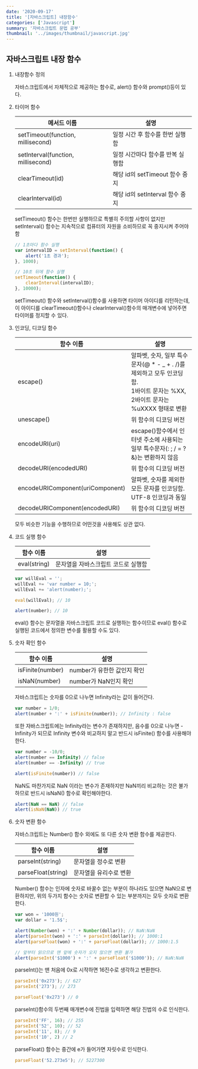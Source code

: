 ```yaml
---
date: '2020-09-17'
title: '[자바스크립트] 내장함수'
categories: ['Javascript']
summary: '자바스크립트 문법 공부'
thumbnail: '../images/thumbnail/javascript.jpg'
---
```



## 자바스크립트 내장 함수



1. 내장함수 정의



	자바스크립트에서 자체적으로 제공하는 함수로, alert() 함수와 prompt()등이 있다.



2. 타이머 함수



	| 메서드 이름|설명 |
	|---|---|
	| setTimeout(function, millisecond)|일정 시간 후 함수를 한번 실행함 |
	| setInterval(function, millisecond)|일정 시간마다 함수를 반복 실행함 |
	| clearTimeout(id)|해당 id의 setTimeout 함수 중지 |
	| clearInterval(id)|해당 id의 setInterval 함수 중지 |



	setTimeout() 함수는 한번만 실행하므로 특별히 주의할 사항이 없지만 setInterval() 함수는 지속적으로 컴퓨터의 자원을 소비하므로 꼭 중지시켜 주어야 함



	```javascript
	// 1초마다 함수 실행
	var intervalID = setInterval(function() {
		alert('1초 경과');
	}, 1000);

	// 10초 뒤에 함수 실행
	setTimeout(function() {
		clearInterval(intervalID);
	}, 10000);
	```



	setTimeout() 함수와 setInterval()함수를 사용하면 타이머 아이디를 리턴하는데, 이 아이디를 clearTimeout()함수나 clearInterval()함수의 매개변수에 넣어주면 타이머를 정지할 수 있다.



3. 인코딩, 디코딩 함수



	| 함수 이름|설명 |
	|---|---|
	| escape()|알파벳, 숫자, 일부 특수문자(@ * - _ + . /)를 제외하고 모두 인코딩함.<br>1바이트 문자는 %XX, 2바이트 문자는 %uXXXX 형태로 변환 |
	| unescape()|위 함수의 디코딩 버전 |
	| encodeURI(uri)|escape()함수에서 인터넷 주소에 사용되는 일부 특수문자(: ; / = ? &)는 변환하지 않음 |
	| decodeURI(encodedURI)|위 함수의 디코딩 버전 |
	| encodeURIComponent(uriComponent)|알파벳, 숫자를 제외한 모든 문자를 인코딩함.<br>UTF-8 인코딩과 동일 |
	| decodeURIComponent(encodedURI)|위 함수의 디코딩 버전 |



	모두 비슷한 기능을 수행하므로 어떤것을 사용해도 상관 없다.



4. 코드 실행 함수



	| 함수 이름|설명 |
	|---|---|
	| eval(string)|문자열을 자바스크립트 코드로 실행함 |



	```javascript
	var willEval = '';
	willEval += 'var number = 10;';
	willEval += 'alert(number);';

	eval(willEval); // 10

	alert(number); // 10
	```



	eval() 함수는 문자열을 자바스크립트 코드로 실행하는 함수이므로 eval() 함수로 실행된 코드에서 정의한 변수를 활용할 수도 있다.



5. 숫자 확인 함수



	| 함수 이름|설명 |
	|---|---|
	| isFinite(number)|number가 유한한 값인지 확인 |
	| isNaN(number)|number가 NaN인지 확인 |



	자바스크립트는 숫자를 0으로 나누면 Infinity라는 값이 들어간다.



	```javascript
	var number = 1/0;
	alert(number + ':' + isFinite(number)); // Infinity : false
	```



	또한 자바스크립트에는 Infinity라는 변수가 존재하지만, 음수를 0으로 나누면 -Infinity가 되므로 Infinity 변수와 비교하지 말고 반드시 isFinite() 함수를 사용해야 한다.
	


	```javascript
	var number = -10/0;
	alert(number == Infinity) // false
	alert(number == -Infinity) // true

	alert(isFinite(number)) // false
	```
	


	NaN도 마찬가지로 NaN 이라는 변수가 존재하지만 NaN끼리 비교하는 것은 불가하므로 반드시 isNaN() 함수로 확인해야한다.



	```javascript
	alert(NaN == NaN) // false
	alert(isNaN(NaN)) // true
	```



6. 숫자 변환 함수



	자바스크립트는 Number() 함수 외에도 또 다른 숫자 변환 함수를 제공한다.



	| 함수 이름|설명 |
	|---|---|
	| parseInt(string)|문자열을 정수로 변환 |
	| parseFloat(string)|문자열을 유리수로 변환 |



	Number() 함수는 인자에 숫자로 바꿀수 없는 부분이 하나라도 있으면 NaN으로 변환하지만, 위의 두가지 함수는 숫자로 변환할 수 있는 부분까지는 모두 숫자로 변환한다.



	```javascript
	var won = '1000원';
	var dollar = '1.5$';

	alert(Number(won) + ':' + Number(dollar)); // NaN:NaN
	alert(parseInt(won) + ':' + parseInt(dollar)); // 1000:1
	alert(parseFloat(won) + ':' + parseFloat(dollar)); // 1000:1.5

	// 앞부터 읽으므로 맨 앞에 숫자가 오지 않으면 변환 불가
	alert(parseInt('$1000') + ':' + parseFloat('$1000')); // NaN:NaN
	```



	parseInt()는 맨 처음에 0x로 시작하면 16진수로 생각하고 변환한다.



	```javascript
	parseInt('0x273'); // 627
	parseInt('273'); // 273

	parseFloat('0x273') // 0
	```



	parseInt()함수의 두번째 매개변수에 진법을 입력하면 해당 진법의 수로 인식한다.



	```javascript
	parseInt('FF', 16); // 255
	parseInt('52', 10); // 52
	parseInt('11', 8); // 9
	parseInt('10', 2) // 2
	```



	parseFloat() 함수는 중간에 e가 들어가면 자릿수로 인식한다.

	```javascript
	parseFloat('52.273e5'); // 5227300
	```
